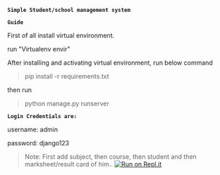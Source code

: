 **`Simple Student/school management system`**

**`Guide`**

First of all install virtual environment. 

 run "Virtualenv  envir"


After installing and activating virtual environment, run below command

>pip install -r requirements.txt

then run
> python manage.py runserver


**`Login Credentials are: `**

username: admin

password: django123


> Note: First add subject, then course, then student and then marksheet/result card of him..
[![Run on Repl.it](https://repl.it/badge/github/ehtisham91/Student-Management-System)](https://repl.it/github/ehtisham91/Student-Management-System)